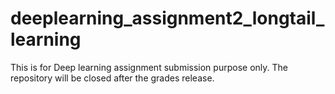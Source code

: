 # deeplearning_assignment2_longtail_learning
This is for Deep learning assignment submission purpose only. The repository will be closed after the grades release.
